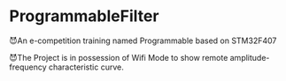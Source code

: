 # ProgrammableFilter
😈An e-competition training named Programmable based on STM32F407

😈The Project is in possession of Wifi Mode to show remote amplitude-frequency characteristic curve.

